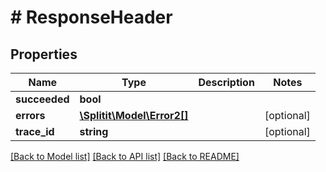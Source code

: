 # # ResponseHeader

## Properties

Name | Type | Description | Notes
------------ | ------------- | ------------- | -------------
**succeeded** | **bool** |  |
**errors** | [**\Splitit\Model\Error2[]**](Error2.md) |  | [optional]
**trace_id** | **string** |  | [optional]

[[Back to Model list]](../../README.md#models) [[Back to API list]](../../README.md#endpoints) [[Back to README]](../../README.md)
